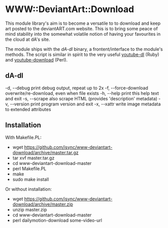 WWW::DeviantArt::Download
==========================

This module library's aim is to become a versatile to to download and keep art posted
to the deviantART.com website. This is to bring some peace of mind stability into the
somewhat volatile notion of having your favourites in the cloud at dA's site.

The module ships with the _dA-dl_ binary, a frontent/interface to the module's methods.
The script is similar in spirit to the very useful [youtube-dl](https://github.com/rg3/youtube-dl)
(Ruby) and [youtube-download](https://github.com/xaicron/p5-www-youtube-download) (Perl).

## dA-dl

  -d, --debug            print debug output, repeat up to 2x
  -f, --force-download   overwrite/re-download, even when file exists
  -h, --help             print this help text and exit
  -s, --scrape           also scrape HTML (provides 'description' metadata)
  -v, --version          print program version and exit
  -x, --xattr		 write image metadata to extended attributes

## Installation

With Makefile.PL:
* wget https://github.com/isync/www-deviantart-download/archive/master.tar.gz
* tar xvf master.tar.gz
* cd www-deviantart-download-master
* perl Makefile.PL
* make
* sudo make install

Or without installation:

* wget https://github.com/isync/www-deviantart-download/archive/master.zip
* unzip master.zip
* cd www-deviantart-download-master
* perl dailymotion-download some-video-url
